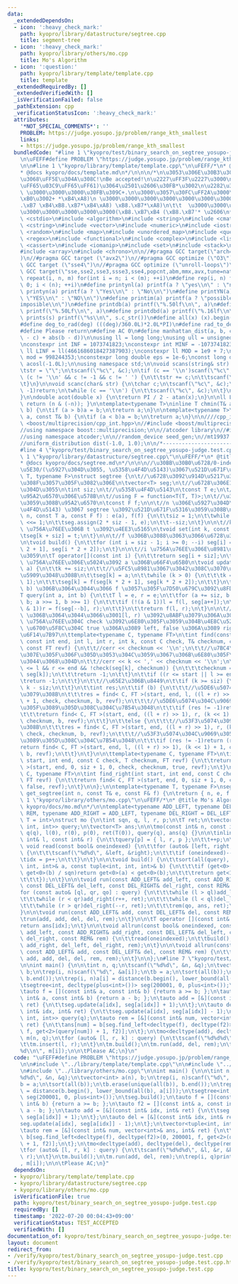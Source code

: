 ```yaml
---
data:
  _extendedDependsOn:
  - icon: ':heavy_check_mark:'
    path: kyopro/library/datastructure/segtree.cpp
    title: segment-tree
  - icon: ':heavy_check_mark:'
    path: kyopro/library/others/mo.cpp
    title: Mo's Algorithm
  - icon: ':question:'
    path: kyopro/library/template/template.cpp
    title: template
  _extendedRequiredBy: []
  _extendedVerifiedWith: []
  _isVerificationFailed: false
  _pathExtension: cpp
  _verificationStatusIcon: ':heavy_check_mark:'
  attributes:
    '*NOT_SPECIAL_COMMENTS*': ''
    PROBLEM: https://judge.yosupo.jp/problem/range_kth_smallest
    links:
    - https://judge.yosupo.jp/problem/range_kth_smallest
  bundledCode: "#line 1 \"kyopro/test/binary_search_on_segtree_yosupo-judge.test.cpp\"\
    \n\uFEFF#define PROBLEM \"https://judge.yosupo.jp/problem/range_kth_smallest\"\
    \n\n#line 1 \"kyopro/library/template/template.cpp\"\n\uFEFF/*\n* @title template\n\
    * @docs kyopro/docs/template.md\n*/\n\n\n/*\n\u3053\u306E\u30B3\u30FC\u30C9\u3001\
    \u3068\uFF5E\u304A\u308C!\nBe accepted!\n\u2227\uFF3F\u2227\u3000\n\uFF08\uFF61\
    \uFF65\u03C9\uFF65\uFF61)\u3064\u2501\u2606\u30FB*\u3002\n\u2282\u3000\u3000 \u30CE\
    \ \u3000\u3000\u3000\u30FB\u309C+.\n\u3000\u3057\u30FC\uFF2A\u3000\u3000\u3000\
    \xB0\u3002+ *\xB4\xA8)\n \u3000\u3000\u3000\u3000\u3000\u3000\u3000\u3000\u3000\
    .\xB7 \xB4\xB8.\xB7*\xB4\xA8) \xB8.\xB7*\xA8)\n\t\t  \u3000\u3000\u3000\u3000\u3000\
    \u3000\u3000\u3000\u3000\u3000(\xB8.\xB7\xB4 (\xB8.\xB7'* \u2606\n*/\n\n#include\
    \ <cstdio>\n#include <algorithm>\n#include <string>\n#include <cmath>\n#include\
    \ <cstring>\n#include <vector>\n#include <numeric>\n#include <iostream>\n#include\
    \ <random>\n#include <map>\n#include <unordered_map>\n#include <queue>\n#include\
    \ <regex>\n#include <functional>\n#include <complex>\n#include <list>\n#include\
    \ <cassert>\n#include <iomanip>\n#include <set>\n#include <stack>\n#include <bitset>\n\
    #include <array>\n#include <chrono>\n\n//#pragma GCC target(\"arch=skylake-avx512\"\
    )\n//#pragma GCC target (\"avx2\")\n//#pragma GCC optimize (\"O3\")\n//#pragma\
    \ GCC target (\"sse4\")\n//#pragma GCC optimize (\"unroll-loops\")\n//#pragma\
    \ GCC target(\"sse,sse2,sse3,ssse3,sse4,popcnt,abm,mmx,avx,tune=native\")\n#define\
    \ repeat(i, n, m) for(int i = n; i < (m); ++i)\n#define rep(i, n) for(int i =\
    \ 0; i < (n); ++i)\n#define printynl(a) printf(a ? \"yes\\n\" : \"no\\n\")\n#define\
    \ printyn(a) printf(a ? \"Yes\\n\" : \"No\\n\")\n#define printYN(a) printf(a ?\
    \ \"YES\\n\" : \"NO\\n\")\n#define printim(a) printf(a ? \"possible\\n\" : \"\
    imposible\\n\")\n#define printdb(a) printf(\"%.50lf\\n\", a)\n#define printLdb(a)\
    \ printf(\"%.50Lf\\n\", a)\n#define printdbd(a) printf(\"%.16lf\\n\", a)\n#define\
    \ prints(s) printf(\"%s\\n\", s.c_str())\n#define all(x) (x).begin(), (x).end()\n\
    #define deg_to_rad(deg) (((deg)/360.0L)*2.0L*PI)\n#define rad_to_deg(rad) (((rad)/2.0L/PI)*360.0L)\n\
    #define Please return\n#define AC 0\n#define manhattan_dist(a, b, c, d) (abs(a\
    \ - c) + abs(b - d))\n\nusing ll = long long;\nusing ull = unsigned long long;\n\
    \nconstexpr int INF = 1073741823;\nconstexpr int MINF = -1073741823;\nconstexpr\
    \ ll LINF = ll(4661686018427387903);\nconstexpr ll MOD = 1e9 + 7;\nconstexpr ll\
    \ mod = 998244353;\nconstexpr long double eps = 1e-6;\nconst long double PI =\
    \ acosl(-1.0L);\n\nusing namespace std;\n\nvoid scans(string& str) {\n\tchar c;\n\
    \tstr = \"\";\n\tscanf(\"%c\", &c);\n\tif (c == '\\n')scanf(\"%c\", &c);\n\twhile\
    \ (c != '\\n' && c != -1 && c != ' ') {\n\t\tstr += c;\n\t\tscanf(\"%c\", &c);\n\
    \t}\n}\n\nvoid scanc(char& str) {\n\tchar c;\n\tscanf(\"%c\", &c);\n\tif (c ==\
    \ -1)return;\n\twhile (c == '\\n') {\n\t\tscanf(\"%c\", &c);\n\t}\n\tstr = c;\n\
    }\n\ndouble acot(double x) {\n\treturn PI / 2 - atan(x);\n}\n\nll LSB(ll n) {\
    \ return (n & (-n)); }\n\ntemplate<typename T>\ninline T chmin(T& a, const T&\
    \ b) {\n\tif (a > b)a = b;\n\treturn a;\n}\n\ntemplate<typename T>\ninline T chmax(T&\
    \ a, const T& b) {\n\tif (a < b)a = b;\n\treturn a;\n}\n\n////cpp_int\n//#include\
    \ <boost/multiprecision/cpp_int.hpp>\n//#include <boost/multiprecision/cpp_dec_float.hpp>\n\
    //using namespace boost::multiprecision;\n\n//atcoder library\n//#include <atcoder/all>\n\
    //using namespace atcoder;\n\n//random_device seed_gen;\n//mt19937 engine(seed_gen());\n\
    //uniform_distribution dist(-1.0, 1.0);\n\n/*----------------------------------------------------------------------------------*/\n\
    #line 4 \"kyopro/test/binary_search_on_segtree_yosupo-judge.test.cpp\"\n\n#line\
    \ 1 \"kyopro/library/datastructure/segtree.cpp\"\n\uFEFF/*\n* @title segment-tree\n\
    * @docs kyopro/docs/segtree.md\n*/\n\n\n//\u30BB\u30B0\u6728/0-indexed/\u975E\u518D\
    \u5E30/(\u5927\u304D\u3055, \u5358\u4F4D\u5143)\u3067\u521D\u671F\u5316\ntemplate<typename\
    \ T, typename F>\nstruct segtree {\n\t//\u6728\u3092\u914D\u5217\u3067\u3042\u3089\
    \u308F\u3057\u305F\u3082\u306E\n\tvector<T> seg;\n\t//\u6728\u306E1/2\u306E\u5927\
    \u304D\u3055\n\tint siz;\n\t//\u5358\u4F4D\u5143\n\tconst T e;\n\t////\u6BD4\u8F03\
    \u95A2\u6570\u306E\u578B\n\t//using F = function<T(T, T)>;\n\t//\u30DE\u30FC\u30B8\
    \u3059\u308B\u95A2\u6570\n\tconst F f;\n\n\t//n \u306E\u5927\u304D\u3055, a (\u5358\
    \u4F4D\u5143) \u3067 segtree \u3092\u521D\u671F\u5316\u3059\u308B\n\tsegtree(int\
    \ n, const T a, const F f) : e(a), f(f) {\n\t\tsiz = 1;\n\t\twhile (siz < n)siz\
    \ <<= 1;\n\t\tseg.assign(2 * siz - 1, e);\n\t\t--siz;\n\t}\n\n\t//k (0-indexed)\
    \ \u756A\u76EE\u306B t \u3092\u4EE3\u5165\n\tvoid set(int k, const T& t) {\n\t\
    \tseg[k + siz] = t;\n\t}\n\n\t//f \u306B\u3088\u3063\u3066\u6728\u3092\u69CB\u7BC9\
    \n\tvoid build() {\n\t\tfor (int i = siz - 1; i >= 0; --i) seg[i] = f(seg[i *\
    \ 2 + 1], seg[i * 2 + 2]);\n\t}\n\n\t//i \u756A\u76EE\u306E\u8981\u7D20\u3092\u8FD4\
    \u3059\n\tT operator[](const int i) {\n\t\treturn seg[i + siz];\n\t}\n\n\t//k\
    \ \u756A\u76EE\u306E\u5024\u3092 a \u306B\u66F4\u65B0\n\tvoid update(int k, T\
    \ a) {\n\t\tk += siz;\n\t\t//\u5FC5\u8981\u3067\u3042\u308C\u3070\u3053\u3053\u3092\
    \u5909\u3048\u308B\n\t\tseg[k] = a;\n\t\twhile (k > 0) {\n\t\t\tk = ((k - 1) >>\
    \ 1);\n\t\t\tseg[k] = f(seg[k * 2 + 1], seg[k * 2 + 2]);\n\t\t}\n\t}\n\n\t//[a,\
    \ b) \u306B\u3064\u3044\u3066 f \u3057\u305F\u7D50\u679C\u3092\u8FD4\u3059\n\t\
    T query(int a, int b) {\n\t\tT l = e, r = e;\n\t\tfor (a += siz, b += siz; a <\
    \ b; a >>= 1, b >>= 1) {\n\t\t\tif (!(a & 1))l = f(l, seg[a++]);\n\t\t\tif (!(b\
    \ & 1))r = f(seg[--b], r);\n\t\t}\n\t\treturn f(l, r);\n\t}\n\n\t//[start, end)\
    \ \u306B\u3064\u3044\u3066\u3001[l, r) \u3092\u8ABF\u3079\u306A\u304C\u3089 k\
    \ \u756A\u76EE\u304C check \u3092\u6E80\u305F\u3059\u304B\u4E8C\u5206\u63A2\u7D22\
    \ \u6700\u5F8C\u304C true \u306A\u3089 left, false \u306A\u3089 right f\u306E\u9006\
    \u6F14\u7B97\n\ttemplate<typename C, typename FT>\n\tint find(const int start,\
    \ const int end, int l, int r, int k, const C check, T& checknum, const bool b,\
    \ const FT revf) {\n\t\t//cerr << checknum << '\\n';\n\t\t//\u7BC4\u56F2\u5916\
    \u307E\u305F\u306F\u305D\u3053\u304C\u3059\u3067\u306B\u6E80\u305F\u3055\u306A\
    \u3044\u3068\u304D\n\t\t//cerr << k << ',' << checknum << '\\n';\n\t\tif (start\
    \ <= l && r <= end && !check(seg[k], checknum)) {\n\t\t\tchecknum = revf(checknum,\
    \ seg[k]);\n\t\t\treturn -1;\n\t\t}\n\t\tif ((r <= start || l >= end)) {\n\t\t\
    \treturn -1;\n\t\t}\n\t\t//\u65E2\u306B\u8449\n\t\tif (k >= siz) {\n\t\t\treturn\
    \ k - siz;\n\t\t}\n\t\tint res;\n\t\tif (b) {\n\t\t\t//\u5DE6\u5074\u3092\u8ABF\
    \u3079\u308B\n\t\t\tres = find< C, FT >(start, end, l, ((l + r) >> 1), (k << 1)\
    \ + 1, check, checknum, b, revf);\n\t\t\t//\u5DE6\u5074\u304C\u9069\u3057\u3066\
    \u305F\u3089\u305D\u308C\u304C\u7B54\u3048\n\t\t\tif (res != -1)return (res);\n\
    \t\t\treturn find< C, FT >(start, end, ((l + r) >> 1), r, (k << 1) + 2, check,\
    \ checknum, b, revf);\n\t\t}\n\t\telse {\n\t\t\t//\u53F3\u5074\u3092\u8ABF\u3079\
    \u308B\n\t\t\tres = find< C, FT >(start, end, ((l + r) >> 1), r, (k << 1) + 2,\
    \ check, checknum, b, revf);\n\t\t\t//\u53F3\u5074\u304C\u9069\u3057\u3066\u305F\
    \u3089\u305D\u308C\u304C\u7B54\u3048\n\t\t\tif (res != -1)return (res);\n\t\t\t\
    return find< C, FT >(start, end, l, ((l + r) >> 1), (k << 1) + 1, check, checknum,\
    \ b, revf);\n\t\t}\n\t}\n\n\ttemplate<typename C, typename FT>\n\tint find_left(int\
    \ start, int end, const C check, T checknum, FT revf) {\n\t\treturn find< C, FT\
    \ >(start, end, 0, siz + 1, 0, check, checknum, true, revf);\n\t}\n\n\ttemplate<typename\
    \ C, typename FT>\n\tint find_right(int start, int end, const C check, T checknum,\
    \ FT revf) {\n\t\treturn find< C, FT >(start, end, 0, siz + 1, 0, check, checknum,\
    \ false, revf);\n\t}\n\n};\n\ntemplate<typename T, typename F>\nsegtree<T, F>\
    \ get_segtree(int n, const T& e, const F& f) {\n\treturn { n, e, f };\n}\n#line\
    \ 1 \"kyopro/library/others/mo.cpp\"\n\uFEFF/*\n* @title Mo's Algorithm\n* @docs\
    \ kyopro/docs/mo.md\n*/\n\ntemplate<typename ADD_LEFT, typename DEL_LEFT, typename\
    \ REM, typename ADD_RIGHT = ADD_LEFT, typename DEL_RIGHT = DEL_LEFT, typename\
    \ T = int>\nstruct mo {\n\tint sqn, q, l, r, p;\n\tT ret;\n\tvector<tuple<int,\
    \ int, int>> query;\n\tvector<T> ans;\n\n\tmo(const int& n, const int& q) : sqn((int)sqrt(n)),\
    \ q(q), l(0), r(0), p(0), ret(T(0)), query(q), ans(q) {}\n\n\tinline void insert(const\
    \ int& l, const int& r) {\n\t\tquery[p] = { l, r, p };\n\t\t++p;\n\t}\n\n\tinline\
    \ void read(const bool& oneindexed) {\n\t\tfor (auto& [left, right, idx] : query)\
    \ {\n\t\t\tscanf(\"%d%d\", &left, &right);\n\t\t\tif (oneindexed)--left;\n\t\t\
    \tidx = p++;\n\t\t}\n\t}\n\n\tvoid build() {\n\t\tsort(all(query), [&](const tuple<int,\
    \ int, int>& a, const tuple<int, int, int>& b) {\n\t\t\tif (get<0>(a) / sqn !=\
    \ get<0>(b) / sqn)return get<0>(a) < get<0>(b);\n\t\t\treturn get<1>(a) < get<1>(b);\n\
    \t\t\t});\n\t}\n\n\tvoid run(const ADD_LEFT& add_left, const ADD_RIGHT& add_right,\
    \ const DEL_LEFT& del_left, const DEL_RIGHT& del_right, const REM& rem) {\n\t\t\
    for (const auto& [ql, qr, qo] : query) {\n\t\t\twhile (l > ql)add_left(--l, ret);\n\
    \t\t\twhile (r < qr)add_right(r++, ret);\n\t\t\twhile (l < ql)del_left(l++, ret);\n\
    \t\t\twhile (r > qr)del_right(--r, ret);\n\t\t\trem(qo, ans, ret);\n\t\t}\n\t\
    }\n\n\tvoid run(const ADD_LEFT& add, const DEL_LEFT& del, const REM& rem) {\n\t\
    \trun(add, add, del, del, rem);\n\t}\n\n\tT operator [](const int& idx) {\n\t\t\
    return ans[idx];\n\t}\n\n\tvoid allrun(const bool& oneindexed, const ADD_LEFT&\
    \ add_left, const ADD_RIGHT& add_right, const DEL_LEFT& del_left, const DEL_RIGHT&\
    \ del_right, const REM& rem) {\n\t\tread(oneindexed);\n\t\tbuild();\n\t\trun(add_left,\
    \ add_right, del_left, del_right, rem);\n\t}\n\n\tvoid allrun(const bool& oneindexed,\
    \ const ADD_LEFT& add, const DEL_LEFT& del, const REM& rem) {\n\t\tallrun(oneindexed,\
    \ add, add, del, del, rem, rem);\n\t}\n\n};\n#line 7 \"kyopro/test/binary_search_on_segtree_yosupo-judge.test.cpp\"\
    \n\nint main() {\n\n\tint n, q;\n\tscanf(\"%d%d\", &n, &q);\n\tvector<int> a(n),\
    \ b;\n\trep(i, n)scanf(\"%d\", &a[i]);\n\tb = a;\n\tsort(all(b));\n\tb.erase(unique(all(b)),\
    \ b.end());\n\trep(i, n)a[i] = distance(b.begin(), lower_bound(all(b), a[i]));\n\
    \tsegtree<int, decltype(plus<int>())> seg(200001, 0, plus<int>());\n\tseg.build();\n\
    \tauto f = [](const int& a, const int& b) {return a >= b; };\n\tauto f2 = [](const\
    \ int& a, const int& b) {return a - b; };\n\tauto add = [&](const int& idx, int&\
    \ ret) {\n\t\tseg.update(a[idx], seg[a[idx]] + 1);\n\t};\n\tauto del = [&](const\
    \ int& idx, int& ret) {\n\t\tseg.update(a[idx], seg[a[idx]] - 1);\n\t};\n\tvector<tuple<int,\
    \ int, int>> query(q);\n\tauto rem = [&](const int& num, vector<int>& ans, int&\
    \ ret) {\n\t\tans[num] = b[seg.find_left<decltype(f), decltype(f2)>(0, 200001,\
    \ f, get<2>(query[num]) + 1, f2)];\n\t};\n\tmo<decltype(add), decltype(del), decltype(rem)>\
    \ m(n, q);\n\tfor (auto& [l, r, k] : query) {\n\t\tscanf(\"%d%d%d\", &l, &r, &k);\n\
    \t\tm.insert(l, r);\n\t}\n\tm.build();\n\tm.run(add, del, rem);\n\trep(i, q)printf(\"\
    %d\\n\", m[i]);\n\n\tPlease AC;\n}\n"
  code: "\uFEFF#define PROBLEM \"https://judge.yosupo.jp/problem/range_kth_smallest\"\
    \n\n#include \"../library/template/template.cpp\"\n\n#include \"../library/datastructure/segtree.cpp\"\
    \n#include \"../library/others/mo.cpp\"\n\nint main() {\n\n\tint n, q;\n\tscanf(\"\
    %d%d\", &n, &q);\n\tvector<int> a(n), b;\n\trep(i, n)scanf(\"%d\", &a[i]);\n\t\
    b = a;\n\tsort(all(b));\n\tb.erase(unique(all(b)), b.end());\n\trep(i, n)a[i]\
    \ = distance(b.begin(), lower_bound(all(b), a[i]));\n\tsegtree<int, decltype(plus<int>())>\
    \ seg(200001, 0, plus<int>());\n\tseg.build();\n\tauto f = [](const int& a, const\
    \ int& b) {return a >= b; };\n\tauto f2 = [](const int& a, const int& b) {return\
    \ a - b; };\n\tauto add = [&](const int& idx, int& ret) {\n\t\tseg.update(a[idx],\
    \ seg[a[idx]] + 1);\n\t};\n\tauto del = [&](const int& idx, int& ret) {\n\t\t\
    seg.update(a[idx], seg[a[idx]] - 1);\n\t};\n\tvector<tuple<int, int, int>> query(q);\n\
    \tauto rem = [&](const int& num, vector<int>& ans, int& ret) {\n\t\tans[num] =\
    \ b[seg.find_left<decltype(f), decltype(f2)>(0, 200001, f, get<2>(query[num])\
    \ + 1, f2)];\n\t};\n\tmo<decltype(add), decltype(del), decltype(rem)> m(n, q);\n\
    \tfor (auto& [l, r, k] : query) {\n\t\tscanf(\"%d%d%d\", &l, &r, &k);\n\t\tm.insert(l,\
    \ r);\n\t}\n\tm.build();\n\tm.run(add, del, rem);\n\trep(i, q)printf(\"%d\\n\"\
    , m[i]);\n\n\tPlease AC;\n}"
  dependsOn:
  - kyopro/library/template/template.cpp
  - kyopro/library/datastructure/segtree.cpp
  - kyopro/library/others/mo.cpp
  isVerificationFile: true
  path: kyopro/test/binary_search_on_segtree_yosupo-judge.test.cpp
  requiredBy: []
  timestamp: '2022-07-20 00:04:43+09:00'
  verificationStatus: TEST_ACCEPTED
  verifiedWith: []
documentation_of: kyopro/test/binary_search_on_segtree_yosupo-judge.test.cpp
layout: document
redirect_from:
- /verify/kyopro/test/binary_search_on_segtree_yosupo-judge.test.cpp
- /verify/kyopro/test/binary_search_on_segtree_yosupo-judge.test.cpp.html
title: kyopro/test/binary_search_on_segtree_yosupo-judge.test.cpp
---
```


